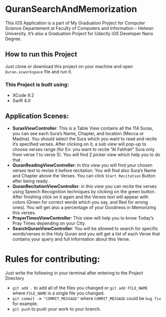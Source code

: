 # QuranSearchAndMemorization
This iOS Application is a part of My Graduation Project for Computer Science Departement at Faculty of Computers and Information – Helwan University. It’s also a Graduation Project for Udacity iOS Developer Nano Degree.

## How to run this Project
Just clone or download this project on your machine and open `Quran.xcworkspace` file and run it.
### This Project is built using:
-	XCode 9.2
-	Swift 4.0

## Application Scenes:
-	**SurasViewController**: This is a Table View contains all the 114 Suras, you can see each Sura’s Name, Chapter, and location (Mecca or Madina). You should select the Sura which you want to read and recite it’s specified verses. After clicking on it, a sub view will pop-up to choose verses range (for Ex: you want to recite “Al Fatihah” Sura only from verse 1 to verse 5). You will find 2 picker view which help you to do that.
-	**QuranReadingViewController**:  In this view you will find your chosen verses text to revise it before recitation. You will find also Sura’s Name and Chapter above the Verses. You can click `Start Recitation` Button after being ready.
-	**QuranRecitationViewController**: in this view you can recite the verses using Speech Recognition techniques by clicking on the green button. After finishing click on it again and the Verses text will appear with colors (Green for correct words which you say, and Red for wrong ones). You will get also a percentage of your Goodness in Memorizing this verses.
-	**PrayerTimesViewController**: This view will help you to know Today’s Pray Times depending on your City.
-	**SearchQuranViewController**: You will be allowed to search for specific words/verses in the Holy Quran and you will get a list of each Verse that contains your query and full Information about this Verse. 


# Rules for contributing:

Just write the following in your terminal after entering to the Project Directory

- `git add .` to add all of the files you changed or `git add FILE_NAME` where `FILE_NAME` is a single file you changed.
- `git commit -m "COMMIT_MESSAGE"` where `COMMIT_MESSAGE` could be `bug fix` for example.
- `git push` to push your work to your branch.

